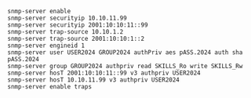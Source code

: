 	snmp-server enable
	snmp-server securityip 10.10.11.99
	snmp-server securityip 2001:10:10:11::99
	snmp-server trap-source 10.10.1.2
	snmp-server trap-source 2001:10:10:1::2
	snmp-server engineid 1
	snmp-server user USER2024 GROUP2024 authPriv aes pASS.2024 auth sha pASS.2024
	snmp-server group GROUP2024 authpriv read SKILLS_Ro write SKILLS_Rw
	snmp-server hosT 2001:10:10:11::99 v3 authpriv USER2024
	snmp-server hosT 10.10.11.99 v3 authpriv USER2024
	snmp-server enable traps